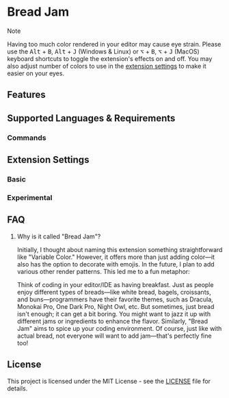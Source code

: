 # Bread Jam
<!-- Short description. See supported languages -->

<!-- GIF -->

> [!NOTE]  
> Having too much color rendered in your editor may cause eye strain. Please use the <kbd>Alt</kbd> + <kbd>B</kbd>, <kbd>Alt</kbd> + <kbd>J</kbd> (Windows & Linux) or <kbd>⌥</kbd> + <kbd>B</kbd>, <kbd>⌥</kbd> + <kbd>J</kbd> (MacOS) keyboard shortcuts to toggle the extension's effects on and off. You may also adjust number of colors to use in the [extension settings](#extension-settings) to make it easier on your eyes.

## Features
<!-- Render patterns -->
<!-- Preview render patterns -->

## Supported Languages & Requirements
<!-- Table of supported language -->

### Commands
<!-- The 4 command -->

## Extension Settings
### Basic

### Experimental
<!-- Subject to change in future -->

## FAQ
1. Why is it called "Bread Jam"?

    Initially, I thought about naming this extension something straightforward like "Variable Color." However, it offers more than just adding color—it also has the option to decorate with emojis. In the future, I plan to add various other render patterns. This led me to a fun metaphor:

    Think of coding in your editor/IDE as having breakfast. Just as people enjoy different types of breads—like white bread, bagels, croissants, and buns—programmers have their favorite themes, such as Dracula, Monokai Pro, One Dark Pro, Night Owl, etc. But sometimes, just bread isn't enough; it can get a bit boring. You might want to jazz it up with different jams or ingredients to enhance the flavor. Similarly, "Bread Jam" aims to spice up your coding environment. Of course, just like with actual bread, not everyone will want to add jam—that's perfectly fine too!


## License
This project is licensed under the MIT License - see the [LICENSE](LICENSE) file for details.